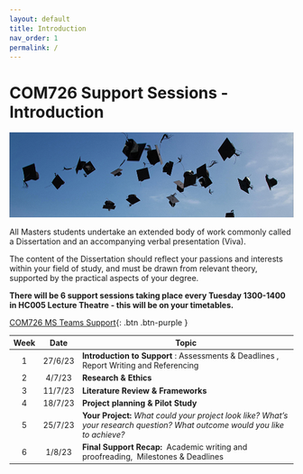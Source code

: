```yaml
---
layout: default
title: Introduction
nav_order: 1
permalink: /
---
```


# COM726 Support Sessions - Introduction

![university-student](docs/img/university-student-2.jpg)

All Masters students undertake an extended body of work commonly called a Dissertation and an accompanying verbal presentation (Viva).

The content of the Dissertation should reflect your passions and interests within your field of study, and must be drawn from relevant theory, supported by the practical aspects of your degree.


**There will be 6 support sessions taking place every Tuesday 1300-1400 in HC005 Lecture Theatre - this will be on your timetables.**

[COM726 MS Teams Support](https://twitter.com/WebDevSolent){: .btn .btn-purple } 



| Week |  Date   | Topic                                                        |
| :--: | :-----: | ------------------------------------------------------------ |
|  1   | 27/6/23 | **Introduction to Support** : Assessments & Deadlines , Report Writing and Referencing |
|  2   | 4/7/23  | **Research & Ethics**                                        |
|  3   | 11/7/23 | **Literature Review & Frameworks**                          |
|  4   | 18/7/23 | **Project planning & Pilot Study**                           |
|  5   | 25/7/23 | **Your Project:** *What could your project look like? What’s your research question? What outcome would you like to achieve?* |
|  6   | 1/8/23  | **Final Support Recap:**  Academic writing and proofreading,  Milestones & Deadlines |

